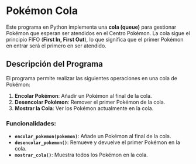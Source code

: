 # Pokémon Cola

Este programa en Python implementa una **cola (queue)** para gestionar Pokémon que esperan ser atendidos en el Centro Pokémon. La cola sigue el principio FIFO (**First In, First Out**), lo que significa que el primer Pokémon en entrar será el primero en ser atendido.

## Descripción del Programa

El programa permite realizar las siguientes operaciones en una cola de Pokémon:

1. **Encolar Pokémon**: Añadir un Pokémon al final de la cola.
2. **Desencolar Pokémon**: Remover el primer Pokémon de la cola.
3. **Mostrar la Cola**: Ver los Pokémon actualmente en la cola.

### Funcionalidades:

- **`encolar_pokemon(pokemon)`**: Añade un Pokémon al final de la cola.
- **`desencolar_pokemon()`**: Remueve y devuelve el primer Pokémon en la cola.
- **`mostrar_cola()`**: Muestra todos los Pokémon en la cola.